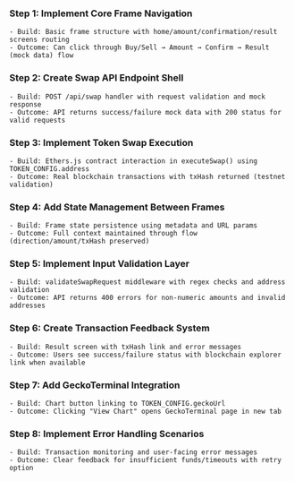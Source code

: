 ### Step 1: Implement Core Frame Navigation
```text
- Build: Basic frame structure with home/amount/confirmation/result screens routing
- Outcome: Can click through Buy/Sell → Amount → Confirm → Result (mock data) flow
```

### Step 2: Create Swap API Endpoint Shell
```text
- Build: POST /api/swap handler with request validation and mock response
- Outcome: API returns success/failure mock data with 200 status for valid requests
```

### Step 3: Implement Token Swap Execution
```text
- Build: Ethers.js contract interaction in executeSwap() using TOKEN_CONFIG.address
- Outcome: Real blockchain transactions with txHash returned (testnet validation)
```

### Step 4: Add State Management Between Frames
```text
- Build: Frame state persistence using metadata and URL params
- Outcome: Full context maintained through flow (direction/amount/txHash preserved)
```

### Step 5: Implement Input Validation Layer
```text
- Build: validateSwapRequest middleware with regex checks and address validation
- Outcome: API returns 400 errors for non-numeric amounts and invalid addresses
```

### Step 6: Create Transaction Feedback System
```text
- Build: Result screen with txHash link and error messages
- Outcome: Users see success/failure status with blockchain explorer link when available
```

### Step 7: Add GeckoTerminal Integration
```text
- Build: Chart button linking to TOKEN_CONFIG.geckoUrl
- Outcome: Clicking "View Chart" opens GeckoTerminal page in new tab
```

### Step 8: Implement Error Handling Scenarios
```text
- Build: Transaction monitoring and user-facing error messages
- Outcome: Clear feedback for insufficient funds/timeouts with retry option
```